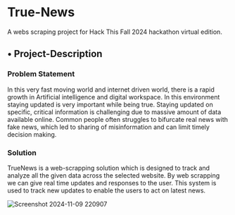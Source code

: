 # True-News
A webs scraping project for Hack This Fall 2024 hackathon virtual edition.

<h2>•	Project-Description</h2>

<h3>Problem Statement</h3> In this very fast moving world and internet driven world, there is a rapid growth in Artificial intelligence and digital workspace. In this environment staying updated is very important while being true. Staying updated on specific, critical information is challenging due to massive amount of data available online. Common people often struggles to bifurcate real news with fake news, which led to sharing of misinformation and can limit timely decision making.

<h3>Solution</h3> TrueNews is a web-scrapping solution which is designed to track and analyze all the given data across the selected website. By web scrapping we can give real time updates and responses to the user. This system is used to track new updates to enable the users to act on latest news.

![Screenshot 2024-11-09 220907](https://github.com/user-attachments/assets/65df3614-ac14-480f-9168-4e19a50188c3)




